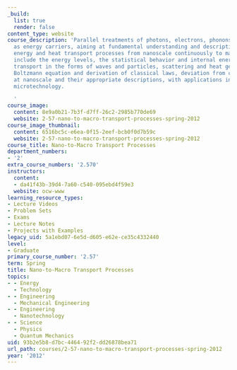 ```yaml
---
_build:
  list: true
  render: false
content_type: website
course_description: 'Parallel treatments of photons, electrons, phonons, and molecules
  as energy carriers, aiming at fundamental understanding and descriptive tools for
  energy and heat transport processes from nanoscale continuously to macroscale. Topics
  include the energy levels, the statistical behavior and internal energy, energy
  transport in the forms of waves and particles, scattering and heat generation processes,
  Boltzmann equation and derivation of classical laws, deviation from classical laws
  at nanoscale and their appropriate descriptions, with applications in nano- and
  microtechnology.

  '
course_image:
  content: 8e9a0b21-7b3f-d7ff-26c2-2985b770de69
  website: 2-57-nano-to-macro-transport-processes-spring-2012
course_image_thumbnail:
  content: 6516bc5c-e6ea-0f15-2eef-bcb0f0d7b59c
  website: 2-57-nano-to-macro-transport-processes-spring-2012
course_title: Nano-to-Macro Transport Processes
department_numbers:
- '2'
extra_course_numbers: '2.570'
instructors:
  content:
  - da41f43b-39d4-7a60-c540-095ebd4f59e3
  website: ocw-www
learning_resource_types:
- Lecture Videos
- Problem Sets
- Exams
- Lecture Notes
- Projects with Examples
legacy_uid: 5a1ebd07-6e5d-d605-e62e-ce35c4332440
level:
- Graduate
primary_course_number: '2.57'
term: Spring
title: Nano-to-Macro Transport Processes
topics:
- - Energy
  - Technology
- - Engineering
  - Mechanical Engineering
- - Engineering
  - Nanotechnology
- - Science
  - Physics
  - Quantum Mechanics
uid: 93b2e5b8-d7bc-4464-92f2-dd26878bea71
url_path: courses/2-57-nano-to-macro-transport-processes-spring-2012
year: '2012'
---
```

